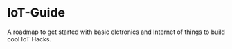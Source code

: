 # IoT-Guide
A roadmap to get started with basic elctronics and Internet of things to build cool IoT Hacks.
